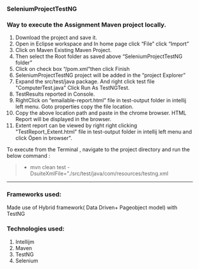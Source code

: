 ### SeleniumProjectTestNG


### Way to execute the Assignment Maven project locally.

1. Download the project  and save it.
2. Open in Eclipse workspace and In home page  click “File”  click “Import”
3. Click on Maven  Existing Maven Project.
4. Then select the Root folder as saved above “SeleniumProjectTestNG folder” 
5. Click on check box “/pom.xml”then click Finish
6. SeleniumProjectTestNG project will be added in the “project Explorer”
7. Expand the src/test/java package. And right click test file  "ComputerTest.java" Click Run As  TestNGTest. 
8. TestResults reported in Console.
9. RightClick on “emailable-report.html” file in test-output folder in intellij left menu. Goto  properties  copy the file location. 
10. Copy the above location path and paste in the chrome browser.  HTML Report will be displayed in the browser.
11. Extent report can be viewed by right right clicking  "TestReport_Extent.html" file in test-output folder in intellij left menu and click Öpen in browser". 

To execute from the Terminal , navigate to the project directory and run the below command :
>- mvn clean test -DsuiteXmlFile="./src/test/java/com/resources/testng.xml


****************************************************************************

### Frameworks used:
Made use of Hybrid framework( Data Driven+ Pageobject model) with TestNG

###  Technologies used:
1.	Intellijm
2.	Maven
3.	TestNG
4.	Selenium

